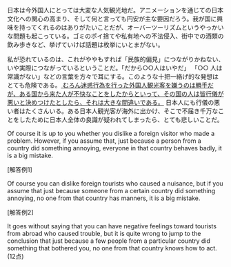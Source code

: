 

日本は今外国人にとっては大変な人気観光地だ。アニメーションを通じての日本文化への関心の高まり、そして何と言っても円安が主な要因だろう。我が国に興味を持ってくれるのはありがたいことだが、オーバーツーリズムというやっかいな問題も起こっている。ゴミのポイ捨てや私有地への不法侵入、街中での酒類の飲み歩きなど、挙げていけば話題は枚挙にいとまがない。

私が恐れているのは、これがややもすれば「民族的偏見」につながりかねない、いや実際につながっているということだ。「だから○○人はいやだ」 「○○ 人は常識がない」などの言葉を方々で耳にする。このような十把一絡げ的な発想はとても危険である。<u> むろん迷惑行為を行った外国人観光客を嫌うのは勝手だが、ある国から来た人が不快なことをしたからといって、その国の人は皆行儀が悪いと決めつけたとしたら、それは大きな間違いである。</u> 日本人にも行儀の悪い者はたくさんいる。ある日本人観光客が海外に出かけ、そこで不届き千万なことをしたために日本人全体の良識が疑われてしまったら、とても悲しいことだ。

Of course it is up to you whether you dislike a foreign visitor who made a problem. However, if you assume that, just because a person from a country did something annoying,  everyone in that country behaves badly, it is a big mistake.

[解答例1]

Of course you can dislike foreign tourists who caused a nuisance, but if you assume that just because someone from a certain country did something annoying, no one from that country has manners, it is a big mistake.

[解答例2]

It goes without saying that you can have negative feelings toward tourists from abroad who caused trouble, but it is quite wrong to jump to the conclusion that just because a few people from a particular country did something that bothered you, no one from that country knows how to act. (12点)
